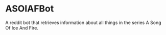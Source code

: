 ASOIAFBot
=========

A reddit bot that retrieves information about all things in the series A Song Of Ice And Fire.
